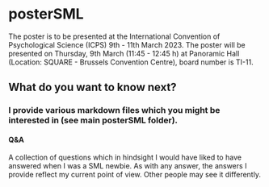# posterSML

The poster is to be presented at the International Convention of Psychological Science (ICPS) 9th - 11th March 2023. The poster will be presented on Thursday, 9th March (11:45 - 12:45 h) at Panoramic Hall (Location: SQUARE - Brussels Convention Centre), board number is TI-11.

## What do you want to know next?

### I provide various markdown files which you might be interested in (see main posterSML folder).

#### Q&A
A collection of questions which in hindsight I would have liked to have answered when I was a SML newbie. As with any answer, the answers I provide reflect my current point of view. Other people may see it differently.

